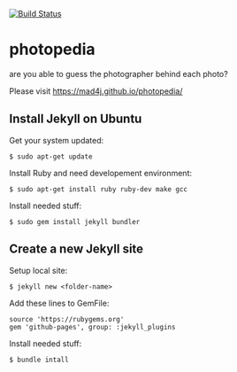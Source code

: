 [![Build Status](https://travis-ci.org/mad4j/photopedia.svg?branch=master)](https://travis-ci.org/mad4j/photopedia)

# photopedia
are you able to guess the photographer behind each photo?

Please visit https://mad4j.github.io/photopedia/

## Install Jekyll on Ubuntu

Get your system updated:

`$ sudo apt-get update`

Install Ruby and need developement environment:

`$ sudo apt-get install ruby ruby-dev make gcc`

Install needed stuff:

`$ sudo gem install jekyll bundler`


## Create a new Jekyll site

Setup local site:

`$ jekyll new <folder-name>`

Add these lines to GemFile:

```
source 'https://rubygems.org'
gem 'github-pages', group: :jekyll_plugins
```
Install needed stuff:

`$ bundle intall`
